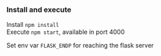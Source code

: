 ### Install and execute

Install `npm install`\
Execute `npm start`, available in port 4000

Set env var `FLASK_ENDP` for reaching the flask server